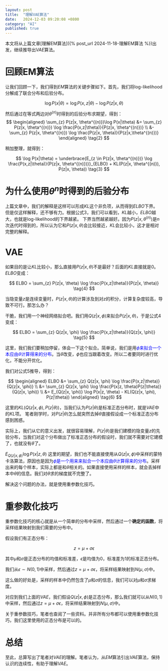 ```yaml
---
layout: post
title:  "理解VAE算法"
date:   2024-12-03 09:20:08 +0800
category: "AI"
published: true
---
```


本文将从上篇文章[理解EM算法]({% post_url 2024-11-18-理解EM算法 %})出发，继续推导出$VAE$算法。

<!--more-->

# 回顾EM算法
让我们回顾一下，我们得到$EM$算法的关键步骤如下。首先，我们将log-likelihood分解成了联合分布和后验分布。

$$
\log P(x|\theta) = \log P(x,z|\theta) - \log P(z|x, \theta)  \tag{1}
$$

然后通过在等式两边对$\theta^{(n)}$时得到的后验分布求期望，得到：
$$
\begin{aligned}
\sum_{z} P(z|x, \theta^{(n)})\log P(x|\theta) &= \sum_{z} P(z|x, \theta^{(n)}) \log \frac{P(x,z|\theta)}{P(z|x, \theta^{(n)})} \\
&- \sum_{z} P(z|x, \theta^{(n)}) \log \frac{P(z|x, \theta)}{P(z|x,\theta^{(n)})} 
\end{aligned}
\tag{2}
$$

稍加整理，就得到：

$$
\log P(x|\theta) = \underbrace{E_{z \in P(z|x, \theta^{(n)})} \log \frac{P(x,z|\theta)}{P(z|x, \theta^{(n)})}}_{ELBO} + KL(P(z|x, \theta^{(n)}), P(z|x, \theta)) \tag{3}
$$

# 为什么使用$\theta^{n}$时得到的后验分布
上篇文章中，我们的解释是这样可以形成$KL$这个非负项，从而得到$ELBO$下界。
但是仅这样解释，还不够有力。根据公式3，我们可以看到，$KL$越小，$ELBO$越大，也就是log-likelihood的下界越紧。
下界当然越紧越好。因为$P(z|x, \theta^{(n)})$是$n$次迭代时得到的，所以认为它和$P(z|x, \theta)$会比较接近，$KL$会比较小，这才是相对完整的解释。

# VAE
如果目的是让$KL$比较小，那么直接用$P(z|x, \theta)$不是最好？后面的$KL$直接就是0。
$ELBO$变成：

$$
ELBO = \sum_{z} P(z|x, \theta) \log \frac{P(x,z|\theta)}{P(z|x, \theta)} \tag{4}
$$

当隐变量$z$是连续变量时，$P(z|x, \theta)$的计算涉及到对$z$的积分，计算复杂度较高，导致不可行。那怎么办？

干脆，我们用一个神经网络拟合吧。我们用$Q(z|x, \phi)$来拟合$P(z|x, \theta)$，于是公式4变成：

$$
ELBO = \sum_{z} Q(z|x, \phi) \log \frac{P(x,z|\theta)}{Q(z|x, \phi)} \tag{5}
$$


这里，我们我们要稍加停留，体会一下这个拟合。简单说，我们是用<font color="blue">$\phi$来拟合一个本应由$\theta$计算得来的分布</font>。当$\theta$改变，$\phi$也应当跟着改变。所以二者要同时进行优化，不能分开优化。

我们对公式5推导，得到：

$$
\begin{aligned}
ELBO &= \sum_{z} Q(z|x, \phi) \log \frac{P(x,z|\theta)}{Q(z|x, \phi)} \\
&=  \sum_{z} Q(z|x, \phi) \log \frac{P(x|z, \theta)P(z|\theta)}{Q(z|x, \phi)} \\
&= E_{Q(z|x, \phi)} \log P(x|z, \theta) - KL(Q(z|x, \phi), P(z|\theta))
\end{aligned}
\tag{6}
$$

这里的$KL(Q(z|x, \phi), P(z|\theta))$，当我们认为$P(z|\theta)$是标准正态分布时，就是$VAE$中的$KL$项。
笔者刚学时，对$P(z|\theta)$怎么就突然去掉$\theta$直接假设成一个标准正态分布感到困惑。

实际上，我们从它的意义出发，就很容易理解，$P(z|\theta)$是我们建模的隐变量$z$的先验分布，当我们对这个分布做出了标准正态分布的假设时，我们就不需要对它建模了，也就没有$\theta$了。


$E_{Q(z|x, \phi)} \log P(x|z, \theta)$ 这里的期望，我们也不能直接使用从$Q(z|x, \phi)$中采样的蒙特卡洛算法，原因也是因为<font color="blue">$\phi$是一个用来来拟合一个本应由$\theta$计算得来的分布</font>。采样出来的每个样本，实际上都是和$\theta$相关的。如果直接使用采样的样本，就会丢掉样本中$\theta$的信息。我们对$\theta$求的梯度就不完整了。

解决这个问题的办法，就是使用重参数化技巧。

# 重参数化技巧

重参数化技巧的核心就是从一个简单的分布中采样，然后通过一个**确定的函数**，将采样结果映射到我们需要的分布中。

假设我们有正态分布：

$$
z = \mu + \sigma \epsilon
$$

其中$\mu$和$\sigma$是正态分布的均值和标准差，$\epsilon$是均值为0，标准差为1的标准正态分布。

我们从$\epsilon \sim N(0,1)$中采样，然后通过$z = \mu + \sigma \epsilon$，将采样结果映射到$N(\mu, \sigma)$中。   

这么做的好处是，采样的样本中仍然包含了$\mu$和$\sigma$的信息，我们可以对$\mu$和$\sigma$求梯度。

对应到我们上面的$VAE$，我们假设$Q(z|x, \phi)$是正态分布，那么我们就可以从$N(0,1)$中采样，然后通过$z = \mu + \sigma \epsilon$，将采样结果映射到$N(\mu, \sigma)$中。

关于重参数技巧，笔者也查阅了一些资料。并非所有分布都可以使用重参数化技巧，我们这里使用的正态分布是可以的。

# 总结

至此，总算写出了笔者对$VAE$的理解。笔者认为，从$EM$算法引出$VAE$算法，保持认识的连续性，有助于理解$VAE$。





